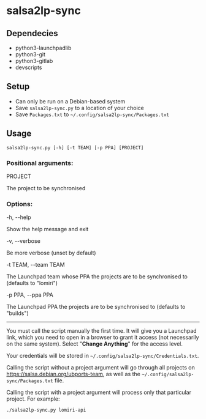 # salsa2lp-sync

## Dependecies

 - python3-launchpadlib
 - python3-git
 - python3-gitlab
 - devscripts

## Setup

 - Can only be run on a Debian-based system
 - Save `salsa2lp-sync.py` to a location of your choice
 - Save `Packages.txt` to `~/.config/salsa2lp-sync/Packages.txt`

## Usage

`salsa2lp-sync.py [-h] [-t TEAM] [-p PPA] [PROJECT]`

### Positional arguments:

PROJECT

The project to be synchronised

### Options:

-h, --help

Show the help message and exit

-v, --verbose

Be more verbose (unset by default)

-t TEAM, --team TEAM

The Launchpad team whose PPA the projects are to be synchronised to (defaults to "lomiri")

-p PPA, --ppa PPA

The Launchpad PPA the projects are to be synchronised to (defaults to "builds")

---

You must call the script manually the first time. It will give you a
Launchpad link, which you need to open in a browser to grant it access
(not necessarily on the same system). Select "**Change Anything**" for
the access level.

Your credentials will be stored in `~/.config/salsa2lp-sync/Credentials.txt`.

Calling the script without a project argument will go through all
projects on https://salsa.debian.org/ubports-team, as well as the
`~/.config/salsa2lp-sync/Packages.txt` file.

Calling the script with a project argument will process only that
particular project. For example:

```
./salsa2lp-sync.py lomiri-api
```
